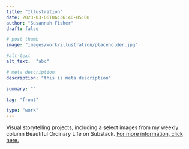 ```yaml
---
title: "Illustration"
date: 2023-03-06T06:36:40-05:00
author: "Susannah Fisher"
draft: false

# post thumb
image: "images/work/illustration/placeholder.jpg"

#alt-text
alt_text:  "abc"

# meta description
description: "this is meta description"

summary: ""

tag: "front"

type: "work"
---
```


Visual storytelling projects, including a select images from my weekly column Beautiful Ordinary Life on Substack. [For more information, click here.](https://beautifulordinarylife.substack.com "Beautiful Ordinary Life")
